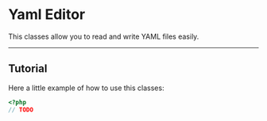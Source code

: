 # Yaml Editor

This classes allow you to read and write YAML files easily.

___

## Tutorial

Here a little example of how to use this classes:

```php
<?php
// TODO
```
